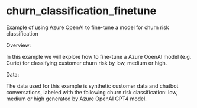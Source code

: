 # churn_classification_finetune
Example of using Azure OpenAI to fine-tune a model for churn risk classification

Overview:

In this example we will explore how to fine-tune a Azure OoenAI model (e.g. Curie) for classifying customer churn risk by low, medium or high.

Data:

The data used for this example is synthetic customer data and chatbot conversations, labeled with the following churn risk classification: low, medium or high generated by Azure OpenAI GPT4 model. 
